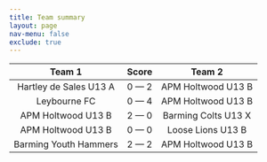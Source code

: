 ```yaml
---
title: Team summary
layout: page
nav-menu: false
exclude: true
---
```




|         Team 1         |    Score    |       Team 2        |
|:----------------------:|:-----------:|:-------------------:|
| Hartley de Sales U13 A | 0 &mdash; 2 | APM Holtwood U13 B  |
|      Leybourne FC      | 0 &mdash; 4 | APM Holtwood U13 B  |
|   APM Holtwood U13 B   | 2 &mdash; 0 | Barming Colts U13 X |
|   APM Holtwood U13 B   | 0 &mdash; 0 |  Loose Lions U13 B  |
| Barming Youth Hammers  | 2 &mdash; 2 | APM Holtwood U13 B  |

 <br /><br /><br />